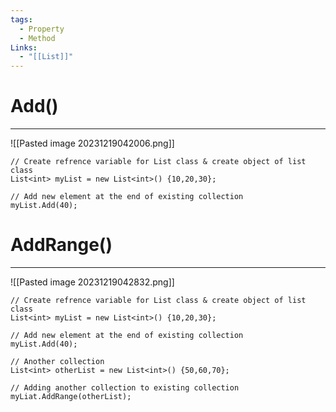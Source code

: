 ```yaml
---
tags:
  - Property
  - Method
Links:
  - "[[List]]"
---
```


# Add()
---

![[Pasted image 20231219042006.png]]

```CSharp
// Create refrence variable for List class & create object of list class
List<int> myList = new List<int>() {10,20,30};

// Add new element at the end of existing collection
myList.Add(40);
```


# AddRange()
---

![[Pasted image 20231219042832.png]]

```CSharp
// Create refrence variable for List class & create object of list class
List<int> myList = new List<int>() {10,20,30};

// Add new element at the end of existing collection
myList.Add(40);

// Another collection
List<int> otherList = new List<int>() {50,60,70};

// Adding another collection to existing collection
myLiat.AddRange(otherList);
```






















